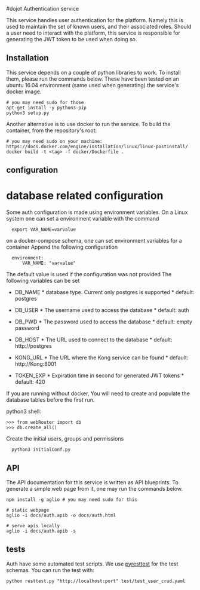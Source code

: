 #dojot Authentication service


This service handles user authentication for the platform. Namely this is used to
maintain the set of known users, and their associated roles. Should a user need
to interact with the platform, this service is responsible for generating the JWT
token to be used when doing so.

## Installation

This service depends on a couple of python libraries to work. To install them, please run the
commands below. These have been tested on an ubuntu 16.04 environment (same used when generating)
the service's docker image.

```shell
# you may need sudo for those
apt-get install -y python3-pip
python3 setup.py
```

Another alternative is to use docker to run the service. To build the container, from the
repository's  root:

```shell
# you may need sudo on your machine: https://docs.docker.com/engine/installation/linux/linux-postinstall/
docker build -t <tag> -f docker/Dockerfile .
```

## configuration
# database related configuration

Some auth configuration is made using environment variables.
On a Linux system one can set a environment variable with the command
```shell
  export VAR_NAME=varvalue
```

on a docker-compose schema, one can set environment variables for a container
Append the following configuration
```shell
  environment:
      VAR_NAME: "varvalue"
```

The default value is used if the configuration was not provided
The following variables can be set

  * DB_NAME
	    	* database type. Current only postgres is supported
	    	* default: postgres

  * DB_USER
	    	* The username used to access the database
	    	* default: auth

  * DB_PWD
        * The password used to access the database
        * default: empty password

  * DB_HOST
        * The URL used to connect to the database
        * default: http://postgres

  * KONG_URL
        * The URL where the Kong service can be found
        * default: http://Kong:8001

  * TOKEN_EXP
        * Expiration time in second for generated JWT tokens
        * default: 420


If you are running without docker, You will need to create and populate
the database tables before the first run.

python3 shell:
```shell
>>> from webRouter import db
>>> db.create_all()
```

Create the initial users, groups and permissions
```shell
  python3 initialConf.py
```

## API

The API documentation for this service is written as API blueprints.
To generate a simple web page from it, one may run the commands below.

```shell
npm install -g aglio # you may need sudo for this

# static webpage
aglio -i docs/auth.apib -o docs/auth.html

# serve apis locally
aglio -i docs/auth.apib -s
```

## tests


Auth have some automated test scripts.
We use [pyresttest](https://github.com/svanoort/pyresttest) for the test schemas.
You can run the test with:

```shell
python resttest.py "http://localhost:port" test/test_user_crud.yaml
```
